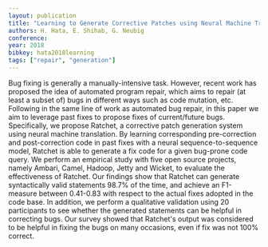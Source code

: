 ```yaml
---
layout: publication
title: "Learning to Generate Corrective Patches using Neural Machine Translation"
authors: H. Hata, E. Shihab, G. Neubig
conference: 
year: 2018
bibkey: hata2018learning
tags: ["repair", "generation"]
---
```

Bug fixing is generally a manually-intensive task. However, recent work has proposed the idea of automated program repair, which aims to repair (at least a subset of) bugs in different ways such as code mutation, etc. Following in the same line of work as automated bug repair, in this paper we aim to leverage past fixes to propose fixes of current/future bugs. Specifically, we propose Ratchet, a corrective patch generation system using neural machine translation. By learning corresponding pre-correction and post-correction code in past fixes with a neural sequence-to-sequence model, Ratchet is able to generate a fix code for a given bug-prone code query. We perform an empirical study with five open source projects, namely Ambari, Camel, Hadoop, Jetty and Wicket, to evaluate the effectiveness of Ratchet. Our findings show that Ratchet can generate syntactically valid statements 98.7% of the time, and achieve an F1-measure between 0.41-0.83 with respect to the actual fixes adopted in the code base. In addition, we perform a qualitative validation using 20 participants to see whether the generated statements can be helpful in correcting bugs. Our survey showed that Ratchet's output was considered to be helpful in fixing the bugs on many occasions, even if fix was not 100% correct.
